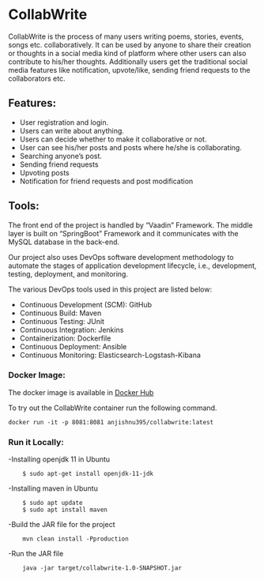 # CollabWrite

CollabWrite is the process of many users writing poems, stories, events, songs etc. collaboratively. It can be used by anyone to share their creation or thoughts in a social media kind of platform where other users can also contribute to his/her thoughts. Additionally users get the traditional social media features like notification, upvote/like, sending friend requests to the collaborators etc.


## Features:

- User registration and login.
- Users can write about anything.
- Users can decide whether to make it collaborative or not.
- User can see his/her posts and posts where he/she is collaborating.
- Searching anyone’s post.
- Sending friend requests
- Upvoting posts
- Notification for friend requests and post modification


## Tools:

The front end of the project is handled by “Vaadin” Framework. The middle layer is built on “SpringBoot” Framework and it communicates with the MySQL database in the back-end.

Our project also uses DevOps software development methodology to automate the stages of application development lifecycle, i.e., development, testing, deployment, and monitoring. 

The various DevOps tools used in this project are listed below:
- Continuous Development (SCM): GitHub
- Continuous Build: Maven
- Continuous Testing: JUnit
- Continuous Integration: Jenkins
- Containerization: Dockerfile
- Continuous Deployment: Ansible
- Continuous Monitoring: Elasticsearch-Logstash-Kibana


### Docker Image:

The docker image is available in [Docker Hub](https://hub.docker.com/r/spefinalproject/collabwrite/)

To try out the CollabWrite container run the following command.

    docker run -it -p 8081:8081 anjishnu395/collabwrite:latest

### Run it Locally:

-Installing openjdk 11 in Ubuntu

		$ sudo apt-get install openjdk-11-jdk

-Installing maven in Ubuntu

		$ sudo apt update
		$ sudo apt install maven

-Build the JAR file for the project
		
		mvn clean install -Pproduction

-Run the JAR file
		
		java -jar target/collabwrite-1.0-SNAPSHOT.jar 

